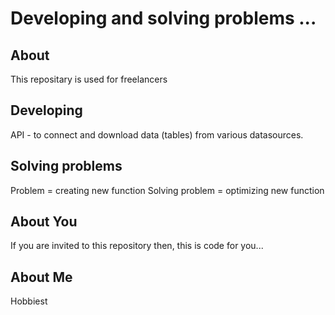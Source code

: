 # Developing and solving problems ...
## About
<div>This repositary is used for freelancers</div>

## Developing

API - to connect and download data (tables) from various datasources.

## Solving problems

Problem = creating new function
Solving problem = optimizing new function

## About You

If you are invited to this repository then, this is code for you...

## About Me

Hobbiest
